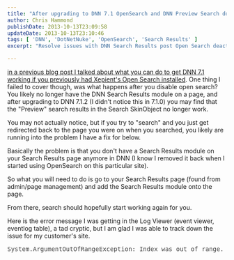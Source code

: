 ```yaml
---
title: "After upgrading to DNN 7.1 OpenSearch and DNN Preview Search doesn't work"
author: Chris Hammond
publishDate: 2013-10-13T23:09:58
updateDate: 2013-10-13T23:10:46
tags: [ 'DNN', 'DotNetNuke', 'OpenSearch', 'Search Results' ]
excerpt: "Resolve issues with DNN Search Results post Open Search deactivation. Get your DNN 7.1.2 search functionality working smoothly again with our easy fix."

---
```

<p><a href="https://www.chrishammond.com/blog/itemid/2633/dnn-71-fails-to-load-with-opensearch-from-xepient">in a previous blog post I talked about what you can do to get DNN 7.1 working if you previously had Xepient's Open Search installed</a>. One thing I failed to cover though, was what happens after you disable open search? You likely no longer have the DNN Search Results module on a page, and after upgrading to DNN 7.1.2 (I didn't notice this in 7.1.0) you may find that the "Preview" search results in the Search SkinObject no longer work.</p> <p>You may not actually notice, but if you try to "search" and you just get redirected back to the page you were on when you searched, you likely are running into the problem I have a fix for below.</p> <p>Basically the problem is that you don't have a Search Results module on your Search Results page anymore in DNN (I know I removed it back when I started using OpenSearch on this particular site).</p> <p>So what you will need to do is go to your Search Results page (found from admin/page management) and add the Search Results module onto the page.</p> <p>From there, search should hopefully start working again for you.</p> <p>Here is the error message I was getting in the Log Viewer (event viewer, eventlog table), a tad cryptic, but I am glad I was able to track down the issue for my customer's site.</p> <p style="margin-left: 40px;"> </p> <pre style="color: #444444; margin-bottom: 0px;">System.ArgumentOutOfRangeException: Index was out of range. Must be non-negative and less than the size of the collection. Parameter name: index at System.Collections.ArrayList.get_Item(Int32 index) at DotNetNuke.Web.InternalServices.SearchServiceController.GetSearchModule() at DotNetNuke.Web.InternalServices.SearchServiceController.GetSearchModuleSettings() at DotNetNuke.Web.InternalServices.SearchServiceController.Preview(String keywords, String culture, Int32 forceWild, Int32 portal) at lambda_method(Closure , Object , Object[] ) at System.Web.Http.Controllers.ReflectedHttpActionDescriptor.ActionExecutor.&lt;&gt;c__DisplayClass13.&lt;GetExecutor&gt;b__c(Object instance, Object[] methodParameters) at System.Web.Http.Controllers.ReflectedHttpActionDescriptor.ActionExecutor.Execute(Object instance, Object[] arguments) at System.Web.Http.Controllers.ReflectedHttpActionDescriptor.&lt;&gt;c__DisplayClass5.&lt;ExecuteAsync&gt;b__4() at System.Threading.Tasks.TaskHelpers.RunSynchronously[TResult](Func`1 func, CancellationToken cancellationToken)</pre> <p>&nbsp;</p> <p>&nbsp;</p>


